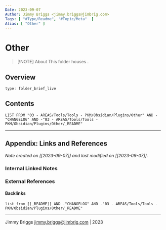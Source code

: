 ```yaml
---
Date: 2023-09-07
Author: Jimmy Briggs <jimmy.briggs@jimbrig.com>
Tags: [ "#Type/Readme", "#Topic/Meta"  ]
Alias: [ "Other" ]
---
```


# Other

> [!NOTE] About
> This folder houses .

## Overview


```ccard
type: folder_brief_live
```
 

## Contents

```dataview
LIST FROM "03 - AREAS/Tools/Tools - PKM/Obsidian/Plugins/Other" AND -"CHANGELOG" AND -"03 - AREAS/Tools/Tools - PKM/Obsidian/Plugins/Other/_README"
```

***

## Appendix: Links and References

*Note created on [[2023-09-07]] and last modified on [[2023-09-07]].*

### Internal Linked Notes

### External References

#### Backlinks

```dataview
list from [[_README]] AND -"CHANGELOG" AND -"03 - AREAS/Tools/Tools - PKM/Obsidian/Plugins/Other/_README"
```


***

Jimmy Briggs <jimmy.briggs@jimbrig.com> | 2023

